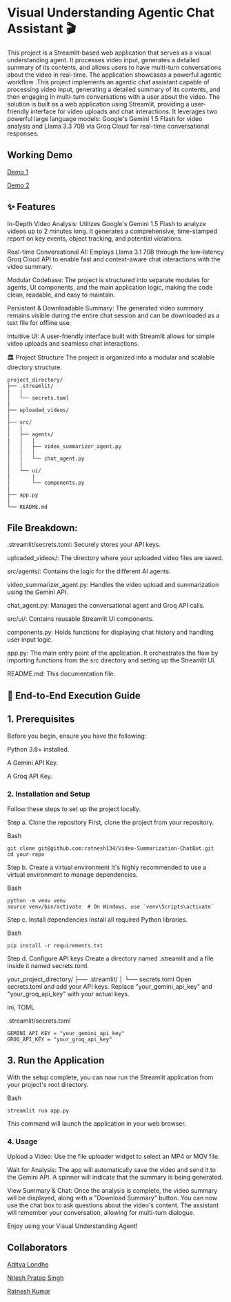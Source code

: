 # Visual Understanding Agentic Chat Assistant 🎬
This project is a Streamlit-based web application that serves as a visual understanding agent. It processes video input, generates a detailed summary of its contents, and allows users to have multi-turn conversations about the video in real-time. The application showcases a powerful agentic workflow .This project implements an agentic chat assistant capable of processing video input, generating a detailed summary of its contents, and then engaging in multi-turn conversations with a user about the video. The solution is built as a web application using Streamlit, providing a user-friendly interface for video uploads and chat interactions. It leverages two powerful large language models: Google's Gemini 1.5 Flash for video analysis and Llama 3.3 70B via Groq Cloud for real-time conversational responses.

## Working Demo

[Demo 1](https://drive.google.com/file/d/1wgI3pnRGNpMZ1WtNG9B9f3blor4vmlkE/view?usp=sharing)

[Demo 2](https://drive.google.com/file/d/1VBB9Z4m-vMptZkoe627TYOOYOyhhrVXs/view?usp=sharing)

## ✨ Features
In-Depth Video Analysis: Utilizes Google's Gemini 1.5 Flash to analyze videos up to 2 minutes long. It generates a comprehensive, time-stamped report on key events, object tracking, and potential violations.

Real-time Conversational AI: Employs Llama 3.1 70B through the low-latency Groq Cloud API to enable fast and context-aware chat interactions with the video summary.

Modular Codebase: The project is structured into separate modules for agents, UI components, and the main application logic, making the code clean, readable, and easy to maintain.

Persistent & Downloadable Summary: The generated video summary remains visible during the entire chat session and can be downloaded as a text file for offline use.

Intuitive UI: A user-friendly interface built with Streamlit allows for simple video uploads and seamless chat interactions.

🏛️ Project Structure
The project is organized into a modular and scalable directory structure.

```
project_directory/
├── .streamlit/
|   |
│   └── secrets.toml
|
├── uploaded_videos/
|
├── src/
|   |
│   ├── agents/
|   |   |
│   │   ├── video_summarizer_agent.py
|   |   | 
│   │   └── chat_agent.py
|   |  
│   └── ui/
|       |
│       └── components.py
|  
├── app.py
|
└── README.md

```

## File Breakdown:
.streamlit/secrets.toml: Securely stores your API keys.

uploaded_videos/: The directory where your uploaded video files are saved.

src/agents/: Contains the logic for the different AI agents.

video_summarizer_agent.py: Handles the video upload and summarization using the Gemini API.

chat_agent.py: Manages the conversational agent and Groq API calls.

src/ui/: Contains reusable Streamlit UI components.

components.py: Holds functions for displaying chat history and handling user input logic.

app.py: The main entry point of the application. It orchestrates the flow by importing functions from the src directory and setting up the Streamlit UI.

README.md: This documentation file.

## 🚀 End-to-End Execution Guide

## 1. Prerequisites
Before you begin, ensure you have the following:

Python 3.8+ installed.

A Gemini API Key.

A Groq API Key.

### 2. Installation and Setup
Follow these steps to set up the project locally.

Step a. Clone the repository
First, clone the project from your repository.

Bash

```
git clone git@github.com:ratnesh134/Video-Summarization-ChatBot.git
cd your-repo
```
Step b. Create a virtual environment
It's highly recommended to use a virtual environment to manage dependencies.

Bash

```
python -m venv venv
source venv/bin/activate  # On Windows, use `venv\Scripts\activate`
```

Step c. Install dependencies
Install all required Python libraries.

Bash

```
pip install -r requirements.txt
```

Step d. Configure API keys
Create a directory named .streamlit and a file inside it named secrets.toml.

your_project_directory/
├── .streamlit/
│   └── secrets.toml
Open secrets.toml and add your API keys. Replace "your_gemini_api_key" and "your_groq_api_key" with your actual keys.

Ini, TOML

 .streamlit/secrets.toml

```
GEMINI_API_KEY = "your_gemini_api_key"
GROQ_API_KEY = "your_groq_api_key"
```

## 3. Run the Application
With the setup complete, you can now run the Streamlit application from your project's root directory.

Bash

```
streamlit run app.py
```

This command will launch the application in your web browser.

### 4. Usage
Upload a Video: Use the file uploader widget to select an MP4 or MOV file.

Wait for Analysis: The app will automatically save the video and send it to the Gemini API. A spinner will indicate that the summary is being generated.

View Summary & Chat: Once the analysis is complete, the video summary will be displayed, along with a "Download Summary" button. You can now use the chat box to ask questions about the video's content. The assistant will remember your conversation, allowing for multi-turn dialogue.

Enjoy using your Visual Understanding Agent!

## Collaborators

[Aditya Londhe](adityalondhe052@gmail.com)

[Nitesh Pratap Singh](niteshen1010@gmail.com)

[Ratnesh Kumar](ratnesh134@gmail.com)
